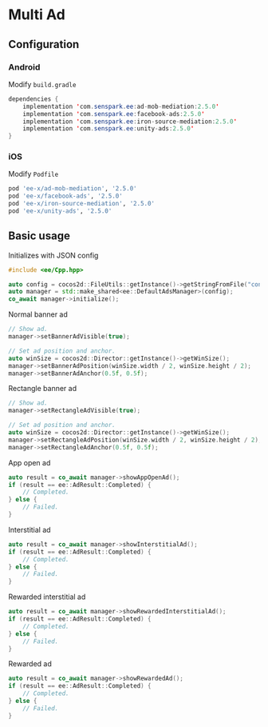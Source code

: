 # Multi Ad
## Configuration
### Android
Modify `build.gradle`
```java
dependencies {
    implementation 'com.senspark.ee:ad-mob-mediation:2.5.0'
    implementation 'com.senspark.ee:facebook-ads:2.5.0'
    implementation 'com.senspark.ee:iron-source-mediation:2.5.0'
    implementation 'com.senspark.ee:unity-ads:2.5.0'
}
```

### iOS
Modify `Podfile`
```ruby
pod 'ee-x/ad-mob-mediation', '2.5.0'
pod 'ee-x/facebook-ads', '2.5.0'
pod 'ee-x/iron-source-mediation', '2.5.0'
pod 'ee-x/unity-ads', '2.5.0'
```

## Basic usage
Initializes with JSON config
```cpp
#include <ee/Cpp.hpp>

auto config = cocos2d::FileUtils::getInstance()->getStringFromFile("config_path");
auto manager = std::make_shared<ee::DefaultAdsManager>(config);
co_await manager->initialize();
```

Normal banner ad
```cpp
// Show ad.
manager->setBannerAdVisible(true);

// Set ad position and anchor.
auto winSize = cocos2d::Director::getInstance()->getWinSize();
manager->setBannerAdPosition(winSize.width / 2, winSize.height / 2);
manager->setBannerAdAnchor(0.5f, 0.5f);
```

Rectangle banner ad
```cpp
// Show ad.
manager->setRectangleAdVisible(true);

// Set ad position and anchor.
auto winSize = cocos2d::Director::getInstance()->getWinSize();
manager->setRectangleAdPosition(winSize.width / 2, winSize.height / 2);
manager->setRectangleAdAnchor(0.5f, 0.5f);
```

App open ad
```cpp
auto result = co_await manager->showAppOpenAd();
if (result == ee::AdResult::Completed) {
    // Completed.
} else {
    // Failed.
}
```

Interstitial ad
```cpp
auto result = co_await manager->showInterstitialAd();
if (result == ee::AdResult::Completed) {
    // Completed.
} else {
    // Failed.
}
```

Rewarded interstitial ad
```cpp
auto result = co_await manager->showRewardedInterstitialAd();
if (result == ee::AdResult::Completed) {
    // Completed.
} else {
    // Failed.
}
```

Rewarded ad
```cpp
auto result = co_await manager->showRewardedAd();
if (result == ee::AdResult::Completed) {
    // Completed.
} else {
    // Failed.
}
```